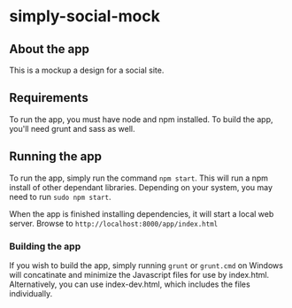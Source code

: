 # simply-social-mock

## About the app

This is a mockup a design for a social site.

## Requirements

To run the app, you must have node and npm installed. To build the app, you'll need grunt and sass as well.

## Running the app

To run the app, simply run the command `npm start`. This will run a npm install of other dependant libraries. Depending on your system, you may need to run `sudo npm start`.

When the app is finished installing dependencies, it will start a local web server. Browse to `http://localhost:8000/app/index.html`

### Building the app

If you wish to build the app, simply running `grunt` or `grunt.cmd` on Windows will concatinate and minimize the Javascript files for use by index.html. Alternatively, you can use index-dev.html, which includes the files individually.